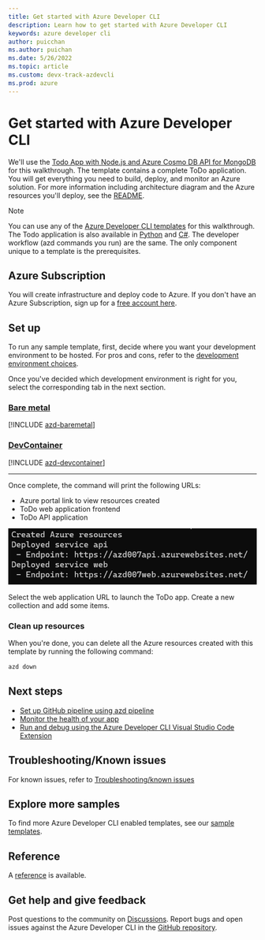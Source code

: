 ```yaml
---
title: Get started with Azure Developer CLI
description: Learn how to get started with Azure Developer CLI
keywords: azure developer cli
author: puicchan
ms.author: puichan
ms.date: 5/26/2022
ms.topic: article
ms.custom: devx-track-azdevcli
ms.prod: azure
---
```


# Get started with Azure Developer CLI

We'll use the [Todo App with Node.js and Azure Cosmo DB API for MongoDB](https://github.com/azure-samples/todo-nodejs-mongo) for this walkthrough. The template contains a complete ToDo application. You will get everything you need to build, deploy, and monitor an Azure solution. For more information including architecture diagram and the Azure resources you'll deploy, see the [README](https://github.com/azure-samples/todo-nodejs-mongo).

> [!NOTE] 
> You can use any of the [Azure Developer CLI templates](azure-dev-cli-templates.md) for this walkthrough. The Todo application is also available in [Python](https://github.com/azure-samples/todo-python-mongo) and [C#](https://github.com/Azure-Samples/todo-csharp-cosmos-sql). The developer workflow (azd commands you run) are the same. The only component unique to a template is the prerequisites. 

## Azure Subscription

You will create infrastructure and deploy code to Azure. If you don't have an Azure Subscription, sign up for a [free account here](https://azure.microsoft.com/free/). 

## Set up

To run any sample template, first, decide where you want your development environment to be hosted. For pros and cons, refer to the [development environment choices]( azure-dev-cli-overview#development-environment-choices).

Once you've decided which development environment is right for you, select the corresponding tab in the next section. 

### [Bare metal](#tab/bare-metal)

[!INCLUDE [azd-baremetal](includes/azd-baremetal.md)]

### [DevContainer](#tab/devcontainer)

[!INCLUDE [azd-devcontainer](includes/azd-devcontainer.md)]

---

Once complete, the command will print the following URLs:

- Azure portal link to view resources created
- ToDo web application frontend
- ToDo API application

!["azd up output"](media/get-started/urls.png)

Select the web application URL to launch the ToDo app. Create a new collection and add some items. 

### Clean up resources
When you're done, you can delete all the Azure resources created with this template by running the following command:

``` bash
azd down
```

## Next steps

* [Set up GitHub pipeline using azd pipeline](how-to-update-and-deploy-using-GitHub-Action.md)
* [Monitor the health of your app](how-to-monitor-your-app.md)
* [Run and debug using the Azure Developer CLI Visual Studio Code Extension](how-to-use-vscode-extension-to-debug-locally.md)

## Troubleshooting/Known issues

For known issues, refer to [Troubleshooting/known issues](azure-dev-cli-known-issues.md) 

## Explore more samples

To find more Azure Developer CLI enabled templates, see our [sample templates](azure-dev-cli-templates.md).

## Reference

A [reference](azure-cli-ref) is available.

## Get help and give feedback

Post questions to the community on [Discussions](https://github.com/Azure/azure-dev-pr/discussions). Report bugs and open issues against the Azure Developer CLI in the [GitHub repository](https://github.com/Azure/azure-dev-pr).